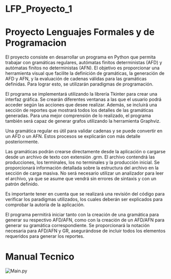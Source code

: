 # LFP_Proyecto_1
# Proyecto Lenguajes Formales y de Programacion

El proyecto consiste en desarrollar un programa en Python que permita trabajar con gramáticas regulares, autómatas finitos deterministas (AFD) y autómatas finitos no deterministas (AFN). El objetivo es proporcionar una herramienta visual que facilite la definición de gramáticas, la generación de AFD y AFN, y la evaluación de cadenas válidas para las gramáticas definidas. Para lograr esto, se utilizarán paradigmas de programación.

El programa se implementará utilizando la librería Tkinter para crear una interfaz gráfica. Se crearán diferentes ventanas a las que el usuario podrá acceder según las acciones que desee realizar. Además, se incluirá una sección de reportes que mostrará todos los detalles de las gramáticas generadas. Para una mejor comprensión de lo realizado, el programa también será capaz de generar grafos utilizando la herramienta Graphviz.

Una gramática regular es útil para validar cadenas y se puede convertir en un AFD o un AFN. Estos procesos se explicarán con más detalle posteriormente.

Las gramáticas podrán crearse directamente desde la aplicación o cargarse desde un archivo de texto con extensión .grm. El archivo contendrá las producciones, los terminales, los no terminales y la producción inicial. Se proporcionará información detallada sobre la estructura del archivo en la sección de carga masiva. No será necesario utilizar un analizador para leer el archivo, ya que se asume que vendrá sin errores de sintaxis y con un patrón definido.

Es importante tener en cuenta que se realizará una revisión del código para verificar los paradigmas utilizados, los cuales deberán ser explicados para comprobar la autoría de la aplicación.

El programa permitirá iniciar tanto con la creación de una gramática para generar su respectivo AFD/AFN, como con la creación de un AFD/AFN para generar su gramática correspondiente. Se proporcionará la notación necesaria para AFD/AFN y GR, asegurándose de incluir todos los elementos requeridos para generar los reportes.


# Manual Tecnico

![Main.py](https://imgur.com/d5DFm62)
